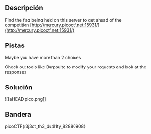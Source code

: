 ## Descripción
Find the flag being held on this server to get ahead of the competition [http://mercury.picoctf.net:15931/](http://mercury.picoctf.net:15931/)
## Pistas 
Maybe you have more than 2 choices

Check out tools like Burpsuite to modify your requests and look at the responses
## Solución
![[aHEAD pico.png]]
## Bandera
picoCTF{r3j3ct_th3_du4l1ty_82880908}